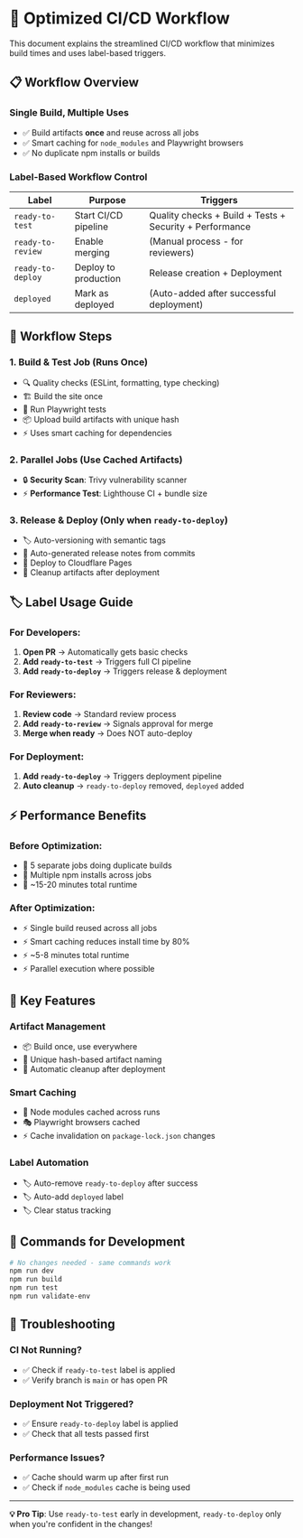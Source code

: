 # 🚀 Optimized CI/CD Workflow

This document explains the streamlined CI/CD workflow that minimizes build times and uses label-based triggers.

## 📋 Workflow Overview

### **Single Build, Multiple Uses**
- ✅ Build artifacts **once** and reuse across all jobs
- ✅ Smart caching for `node_modules` and Playwright browsers
- ✅ No duplicate npm installs or builds

### **Label-Based Workflow Control**

| Label | Purpose | Triggers |
|-------|---------|----------|
| `ready-to-test` | Start CI/CD pipeline | Quality checks + Build + Tests + Security + Performance |
| `ready-to-review` | Enable merging | (Manual process - for reviewers) |
| `ready-to-deploy` | Deploy to production | Release creation + Deployment |
| `deployed` | Mark as deployed | (Auto-added after successful deployment) |

## 🔄 Workflow Steps

### 1. **Build & Test Job** (Runs Once)
- 🔍 Quality checks (ESLint, formatting, type checking)
- 🏗️ Build the site once
- 🧪 Run Playwright tests
- 📦 Upload build artifacts with unique hash
- ⚡ Uses smart caching for dependencies

### 2. **Parallel Jobs** (Use Cached Artifacts)
- 🔒 **Security Scan**: Trivy vulnerability scanner
- ⚡ **Performance Test**: Lighthouse CI + bundle size

### 3. **Release & Deploy** (Only when `ready-to-deploy`)
- 🏷️ Auto-versioning with semantic tags
- 📝 Auto-generated release notes from commits
- 🚀 Deploy to Cloudflare Pages
- 🧹 Cleanup artifacts after deployment

## 🏷️ Label Usage Guide

### **For Developers:**

1. **Open PR** → Automatically gets basic checks
2. **Add `ready-to-test`** → Triggers full CI pipeline
3. **Add `ready-to-deploy`** → Triggers release & deployment

### **For Reviewers:**

1. **Review code** → Standard review process
2. **Add `ready-to-review`** → Signals approval for merge
3. **Merge when ready** → Does NOT auto-deploy

### **For Deployment:**

1. **Add `ready-to-deploy`** → Triggers deployment pipeline
2. **Auto cleanup** → `ready-to-deploy` removed, `deployed` added

## ⚡ Performance Benefits

### **Before Optimization:**
- 🐌 5 separate jobs doing duplicate builds
- 🐌 Multiple npm installs across jobs
- 🐌 ~15-20 minutes total runtime

### **After Optimization:**
- ⚡ Single build reused across all jobs
- ⚡ Smart caching reduces install time by 80%
- ⚡ ~5-8 minutes total runtime
- ⚡ Parallel execution where possible

## 🎯 Key Features

### **Artifact Management**
- 📦 Build once, use everywhere
- 🔑 Unique hash-based artifact naming
- 🧹 Automatic cleanup after deployment

### **Smart Caching**
- 📂 Node modules cached across runs
- 🎭 Playwright browsers cached
- ⚡ Cache invalidation on `package-lock.json` changes

### **Label Automation**
- 🏷️ Auto-remove `ready-to-deploy` after success
- 🏷️ Auto-add `deployed` label
- 🏷️ Clear status tracking

## 🔧 Commands for Development

```bash
# No changes needed - same commands work
npm run dev
npm run build
npm run test
npm run validate-env
```

## 🚨 Troubleshooting

### **CI Not Running?**
- ✅ Check if `ready-to-test` label is applied
- ✅ Verify branch is `main` or has open PR

### **Deployment Not Triggered?**
- ✅ Ensure `ready-to-deploy` label is applied
- ✅ Check that all tests passed first

### **Performance Issues?**
- ✅ Cache should warm up after first run
- ✅ Check if `node_modules` cache is being used

---

**💡 Pro Tip**: Use `ready-to-test` early in development, `ready-to-deploy` only when you're confident in the changes! 